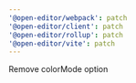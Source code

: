 ```yaml
---
'@open-editor/webpack': patch
'@open-editor/client': patch
'@open-editor/rollup': patch
'@open-editor/vite': patch
---
```


Remove colorMode option
